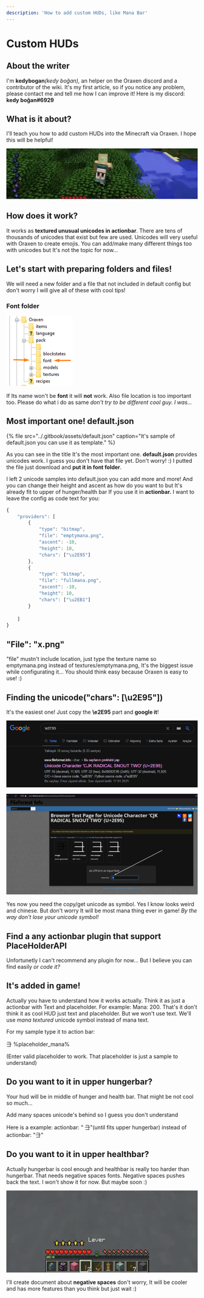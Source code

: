 ```yaml
---
description: 'How to add custom HUDs, like Mana Bar'
---
```


# Custom HUDs

## About the writer

I'm **kedybogan**_\(kedy boğan\),_ an helper on the Oraxen discord and a contributor of the wiki. It's my first article, so if you notice any problem, please contact me and tell me how I can improve it! Here is my discord: **kedy boğan\#6929**

## What is it about?

 I'll teach you how to add custom HUDs into the Minecraft via Oraxen. I hope this will be helpful!

![credits: SimplySarc ](../.gitbook/assets/screenshot_434.png)

## How does it work?

It works as **textured unusual unicodes in actionbar**. There are tens of thousands of unicodes that exist but few are used. Unicodes will very useful with Oraxen to create emojis. You can add/make many different things too with unicodes but It's not the topic for now...

## Let's start with preparing folders and files!

We will need a new folder and a file that not included in default config but don't worry I will give all of these with cool tips!

### Font folder

![Let&apos;s create new folder in that location. Its name must be font](../.gitbook/assets/screenshot_433.png)

If Its name won't be **font** it will **not** work. Also file location is too important too. Please do what i do as same _don't try to be different cool guy. I was..._

## Most important one! default.json

{% file src="../.gitbook/assets/default.json" caption="It\'s sample of default.json you can use it as template." %}

As you can see in the title It's the most important one. **default.json** provides unicodes work. I guess you don't have that file yet. Don't worry! :\) I putted the file just download and **put it in font folder**.

I left 2 unicode samples into default.json you can add more and more! And you can change their height and ascent as how do you want to but It's already fit to upper of hunger/health bar If you use it in **actionbar.** I want to leave the config as code text for you:

```javascript
{
    "providers": [
        {
            "type": "bitmap",
            "file": "emptymana.png",
            "ascent": -10,
            "height": 10,
            "chars": ["\u2E95"]
        },
        {
            "type": "bitmap",
            "file": "fullmana.png",
            "ascent": -10,
            "height": 10,
            "chars": ["\u2EB1"]
        }

    ]
}
```

## "File": "x.png"

"file" mustn't include location, just type the texture name so emptymana.png instead of textures/emptymana.png, It's the biggest issue while configurating it... You should think easy because Oraxen is easy to use! :\)

## Finding the unicode\("chars": \[\u2E95"\]\)

It's the easiest one! Just copy the **\e2E95** part and **google it**!

![Google it and click first one.](../.gitbook/assets/screenshot_435.png)

![Copy the symbol!](../.gitbook/assets/resim_2021-02-01_121125.png)

Yes now you need the copy/get unicode as symbol. Yes I know looks weird and chinese. But don't worry It will be most mana thing ever in game! _By the way don't lose your unicode symbol!_

## Find a any actionbar plugin that support PlaceHolderAPI 

Unfortunetly I can't recommend any plugin for now... But I believe you can find easily _or code it?_

## It's added in game!

Actually you have to understand how it works actually. Think it as just a actionbar with Text and placeholder. For example: Mana: 200. That's it don't think it as cool HUD just text and placeholder. But we won't use text. We'll use _mana textured_ unicode symbol instead of mana text.

For my sample type it to action bar: 

⺕ %placeholder\_mana%

 \(Enter valid placeholder to work. That placeholder is just a sample to understand\)

## Do you want to it in upper hungerbar?

Your hud will be in middle of hunger and health bar. That might be not cool so much...

Add many spaces unicode's behind so I guess you don't understand 

Here is a example:   actionbar: "                              ⺕"\(until fits upper hungerbar\) instead of actionbar: "⺕"

## Do you want to it in upper healthbar?

Actually hungerbar is cool enough and healthbar is really too harder than hungerbar. That needs negative spaces fonts. Negative spaces pushes back the text. I won't show it for now. But maybe soon :\)

![Here is! I hope to It&apos;s helpful for you! If not enough, come our Discord support server! ](../.gitbook/assets/screenshot_436.png)

I'll create document about **negative spaces** don't worry, It will be cooler and has more features than you think but just wait :\)

